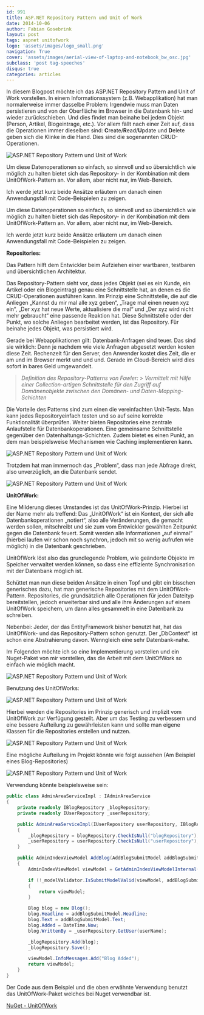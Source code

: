 ```yaml
---
id: 991
title: ASP.NET Repository Pattern und Unit of Work
date: 2014-10-06
author: Fabian Gosebrink
layout: post
tags: aspnet unitofwork
logo: 'assets/images/logo_small.png'
navigation: True
cover: 'assets/images/aerial-view-of-laptop-and-notebook_bw_osc.jpg'
subclass: 'post tag-speeches'
disqus: true
categories: articles
---
```


In diesem Blogpost möchte ich das ASP.NET Repository Pattern and Unit of Work vorstellen. In einem Informationssystem (z.B. Webapplikation) hat man normalerweise immer dasselbe Problem: Irgendwie muss man Daten persistieren und von der Oberfläche im Browser in die Datenbank hin- und wieder zurückschieben. Und dies findet man beinahe bei jedem Objekt (Person, Artikel, Blogeintrage, etc.). Vor allem fällt nach einer Zeit auf, dass die Operationen immer dieselben sind: **C**reate/**R**ead/**U**pdate und **D**elete geben sich die Klinke in die Hand. Dies sind die sogenannten CRUD-Operationen.

![ASP.NET Repository Pattern und Unit of Work]({{site.baseurl}}assets/articles/2014-10-06/01.png)

Um diese Datenoperationen so einfach, so sinnvoll und so übersichtlich wie möglich zu halten bietet sich das Repository- in der Kombination mit dem UnitOfWork-Pattern an. Vor allem, aber nicht nur, im Web-Bereich.

Ich werde jetzt kurz beide Ansätze erläutern um danach einen Anwendungsfall mit Code-Beispielen zu zeigen.

Um diese Datenoperationen so einfach, so sinnvoll und so übersichtlich wie möglich zu halten bietet sich das Repository- in der Kombination mit dem UnitOfWork-Pattern an. Vor allem, aber nicht nur, im Web-Bereich.

Ich werde jetzt kurz beide Ansätze erläutern um danach einen Anwendungsfall mit Code-Beispielen zu zeigen.

**Repositories:**

Das Pattern hilft dem Entwickler beim Aufziehen einer wartbaren, testbaren und übersichtlichen Architektur.

Das Repository-Pattern sieht vor, dass jedes Objekt (sei es ein Kunde, ein Artikel oder ein Blogeintrag) genau eine Schnittstelle hat, an denen es die CRUD-Operationen ausführen kann. Im Prinzip eine Schnittstelle, die auf die Anliegen „Kannst du mir mal alle xyz geben“, „Trage mal einen neuen xyz ein“, „Der xyz hat neue Werte, aktualisiere die mal“ und „Der xyz wird nicht mehr gebraucht“ eine passende Reaktion hat. Diese Schnittstelle oder der Punkt, wo solche Anliegen bearbeitet werden, ist das Repository. Für beinahe jedes Objekt, was persistiert wird.

Gerade bei Webapplikationen gilt: Datenbank-Anfragen sind teuer. Das sind sie wirklich: Denn je nachdem wie viele Anfragen abgesetzt werden kosten diese Zeit. Rechenzeit für den Server, den Anwender kostet dies Zeit, die er am und im Browser merkt und und und. Gerade im Cloud-Bereich wird dies sofort in bares Geld umgewandelt.

> _Definition des Repository-Patterns von Fowler:_ > _Vermittelt mit Hilfe einer Collection-artigen Schnittstelle für den Zugriff auf Domänenobjekte zwischen den Domänen- und Daten-Mapping-Schichten_

Die Vorteile des Patterns sind zum einen die vereinfachten Unit-Tests. Man kann jedes Repositoryeinfach testen und so auf seine korrekte Funktionalität überprüfen. Weiter bieten Repositories eine zentrale Anlaufstelle für Datenbankoperationen. Eine gemeinsame Schnittstelle gegenüber den Datenhaltungs-Schichten. Zudem bietet es einen Punkt, an dem man beispielsweise Mechanismen wie Caching implementieren kann.

![ASP.NET Repository Pattern und Unit of Work]({{site.baseurl}}assets/articles/2014-10-06/02.png)

Trotzdem hat man immernoch das „Problem“, dass man jede Abfrage direkt, also unverzüglich, an die Datenbank sendet.

![ASP.NET Repository Pattern und Unit of Work]({{site.baseurl}}assets/articles/2014-10-06/03.png)

**UnitOfWork:**

Eine Milderung dieses Umstandes ist das UnitOfWork-Prinzip. Hierbei ist der Name mehr als treffend: Das „UnitOfWork“ ist ein Kontext, der sich alle Datenbankoperationen „notiert“, also alle Veränderungen, die gemacht werden sollen, mitschreibt und sie zum vom Entwickler gewählten Zeitpunkt gegen die Datenbank feuert. Somit werden alle Informationen „auf einmal“ (hierbei laufen wir schon noch synchron, jedoch mit so wenig aufrufen wie möglich) in die Datenbank geschrieben.

UnitOfWork löst also das grundlegende Problem, wie geänderte Objekte im Speicher verwaltet werden können, so dass eine effiziente Synchronisation mit der Datenbank möglich ist.

Schüttet man nun diese beiden Ansätze in einen Topf und gibt ein bisschen generisches dazu, hat man generische Repositories mit dem UnitOfWork-Pattern. Repositories, die grundsätzlich alle Operationen für jeden Dateityp bereitstellen, jedoch erweiterbar sind und alle ihre Änderungen auf einem UnitOfWork speichern, um dann alles gesammelt in eine Datenbank zu schreiben.

Nebenbei: Jeder, der das EntityFramework bisher benutzt hat, hat das UnitOfWork- und das Repository-Pattern schon genutzt. Der „DbContext“ ist schon eine Abstrahierung davon. Wenngleich eine sehr Datenbank-nahe.

Im Folgenden möchte ich so eine Implementierung vorstellen und ein Nuget-Paket von mir vorstellen, das die Arbeit mit dem UnitOfWork so einfach wie möglich macht.

![ASP.NET Repository Pattern und Unit of Work]({{site.baseurl}}assets/articles/2014-10-06/04.png)

Benutzung des UnitOfWorks:

![ASP.NET Repository Pattern und Unit of Work]({{site.baseurl}}assets/articles/2014-10-06/05.png)

Hierbei werden die Repositories im Prinzip generisch und implizit vom UnitOfWork zur Verfügung gestellt. Aber um das Testing zu verbessern und eine bessere Aufteilung zu gewährleisten kann und sollte man eigene Klassen für die Repositories erstellen und nutzen.

![ASP.NET Repository Pattern und Unit of Work]({{site.baseurl}}assets/articles/2014-10-06/06.png)

Eine mögliche Aufteilung im Projekt könnte wie folgt aussehen (Am Beispiel eines Blog-Repositories)

![ASP.NET Repository Pattern und Unit of Work]({{site.baseurl}}assets/articles/2014-10-06/07.png)

Verwendung könnte beispielsweise sein:

```csharp
public class AdminAreaServiceImpl : IAdminAreaService
{
    private readonly IBlogRepository _blogRepository;
    private readonly IUserRepository _userRepository;

    public AdminAreaServiceImpl(IUserRepository userRepository, IBlogRepository blogRepository)
    {
        _blogRepository = blogRepository.CheckIsNull("blogRepository");
        _userRepository = userRepository.CheckIsNull("userRepository");
    }

    public AdminIndexViewModel AddBlog(AddBlogSubmitModel addBlogSubmitModel, string userName)
    {
        AdminIndexViewModel viewModel = GetAdminIndexViewModelInternal(null, addBlogSubmitModel);

        if (!_modelValidator.IsSubmitModelValid(viewModel, addBlogSubmitModel))
        {
            return viewModel;
        }

        Blog blog = new Blog();
        blog.Headline = addBlogSubmitModel.Headline;
        blog.Text = addBlogSubmitModel.Text;
        blog.Added = DateTime.Now;
        blog.WrittenBy = _userRepository.GetUser(userName);

        _blogRepository.Add(blog);
        _blogRepository.Save();

        viewModel.InfoMessages.Add("Blog Added");
        return viewModel;
    }
}
```

Der Code aus dem Beispiel und die oben erwähnte Verwendung benutzt das UnitOfWork-Paket welches bei Nuget verwendbar ist.

<a href="http://www.nuget.org/packages/OfferingSolutions.UnitOfWork.Structure/" target="_blank">NuGet - UnitOfWork</a>

